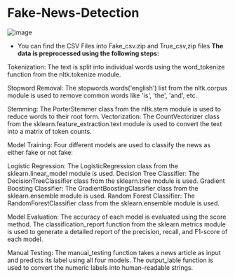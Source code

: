 # Fake-News-Detection

![image](https://github.com/smkhabe/Fake-News-Detection/assets/110238344/9d1c41d1-330a-438d-8e81-7a2c910a0d55)

- You can find the CSV Files into Fake_csv.zip and True_csv,zip files 
**The data is preprocessed using the following steps:**

Tokenization: The text is split into individual words using the word_tokenize function from the nltk.tokenize module.

Stopword Removal: The stopwords.words('english') list from the nltk.corpus module is used to remove common words like 'is', 'the', 'and', etc.

Stemming: The PorterStemmer class from the nltk.stem module is used to reduce words to their root form.
Vectorization: The CountVectorizer class from the sklearn.feature_extraction.text module is used to convert the text into a matrix of token counts.

Model Training: Four different models are used to classify the news as either fake or not fake:

Logistic Regression: The LogisticRegression class from the sklearn.linear_model module is used.
Decision Tree Classifier: The DecisionTreeClassifier class from the sklearn.tree module is used.
Gradient Boosting Classifier: The GradientBoostingClassifier class from the sklearn.ensemble module is used.
Random Forest Classifier: The RandomForestClassifier class from the sklearn.ensemble module is used.

Model Evaluation: The accuracy of each model is evaluated using the score method. The classification_report function from the sklearn.metrics module is used to generate a detailed report of the precision, recall, and F1-score of each model.

Manual Testing: The manual_testing function takes a news article as input and predicts its label using all four models. The output_lable function is used to convert the numeric labels into human-readable strings.

